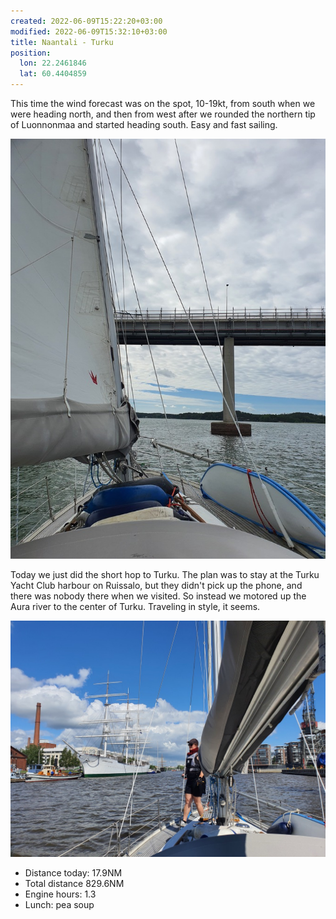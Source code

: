 ```yaml
---
created: 2022-06-09T15:22:20+03:00
modified: 2022-06-09T15:32:10+03:00
title: Naantali - Turku
position:
  lon: 22.2461846
  lat: 60.4404859
---
```


This time the wind forecast was on the spot, 10-19kt, from south when we were heading north, and then from west after we rounded the northern tip of Luonnonmaa and started heading south. Easy and fast sailing.

![Image](../2022/dce115f5e782aa6f53bfb2c902e3306e.jpg) 

Today we just did the short hop to Turku. The plan was to stay at the Turku Yacht Club harbour on Ruissalo, but they didn't pick up the phone, and there was nobody there when we visited. So instead we motored up the Aura river to the center of Turku. Traveling in style, it seems.

![Image](../2022/0d71ca0802f3047cbcf985a11f6224df.jpg) 

* Distance today: 17.9NM
* Total distance 829.6NM
* Engine hours: 1.3
* Lunch: pea soup
